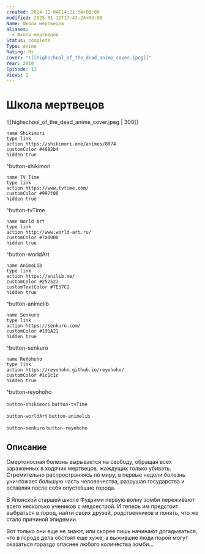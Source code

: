 ```yaml
---
created: 2024-11-04T14:21:54+03:00
modified: 2025-01-12T17:43:24+03:00
Name: Школа мертвецов
aliases:
  - Школа мертвецов
Status: complete
Type: anime
Rating: R+
Cover: "![[highschool_of_the_dead_anime_cover.jpeg]]"
Year: 2010
Episode: 12
Views: 1
---
```


# Школа мертвецов

![[highschool_of_the_dead_anime_cover.jpeg | 300]]

```button
name Shikimori
type link
action https://shikimori.one/animes/8074
customColor #4682b4
hidden true
```
^button-shikimori

```button
name TV Time
type link
action https://www.tvtime.com/
customColor #997f00
hidden true
```
^button-tvTime

```button
name World Art
type link
action http://www.world-art.ru/
customColor #7a0000
hidden true
```
^button-worldArt

```button
name AnimeLib
type link
action https://anilib.me/
customColor #252527
customTextColor #7E57C2
hidden true
```
^button-animelib

```button
name Senkuro
type link
action https://senkuro.com/
customColor #191A21
hidden true
```
^button-senkuro

```button
name ReYohoho
type link
action https://reyohoho.github.io/reyohoho/
customColor #1c1c1c
hidden true
```
^button-reyohoho

`button-shikimori` `button-tvTime`

`button-worldArt` `button-animelib`

`button-senkuro` `button-reyohoho`

## Описание

Смертоносная болезнь вырывается на свободу, обращая всех зараженных в ходячих мертвецов, жаждущих только убивать. Стремительно распространяясь по миру, в первые недели болезнь уничтожает большую часть человечества, разрушая государства и оставляя после себя опустевшие города.

В Японской старшей школе Фудзими первую волну зомби переживают всего несколько учеников с медсестрой. И теперь им предстоит выбраться в город, найти своих друзей, родственников и понять, что же стало причиной эпидемии.

Вот только они еще не знают, или скорее лишь начинают догадываться, что в городе дела обстоят еще хуже, а выжившие люди порой могут оказаться гораздо опаснее любого количества зомби...
